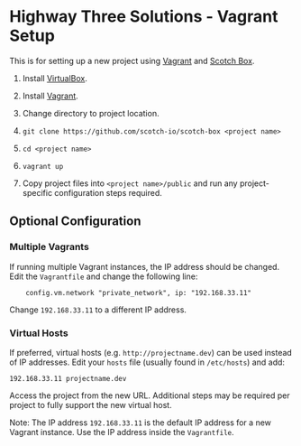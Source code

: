 # Highway Three Solutions - Vagrant Setup

This is for setting up a new project using [Vagrant][2] and [Scotch Box][3].

1) Install [VirtualBox][1].

2) Install [Vagrant][2].

3) Change directory to project location.

4) ```git clone https://github.com/scotch-io/scotch-box <project name>```

5) ```cd <project name>```

6) ```vagrant up```

7) Copy project files into ```<project name>/public``` and run any project-specific configuration steps required.

## Optional Configuration

### Multiple Vagrants

If running multiple Vagrant instances, the IP address should be changed.  Edit the `Vagrantfile` and change the following line:

```
    config.vm.network "private_network", ip: "192.168.33.11"
```

Change ```192.168.33.11``` to a different IP address.

### Virtual Hosts

If preferred, virtual hosts (e.g. ```http://projectname.dev```) can be used instead of IP addresses.  Edit your `hosts` file (usually found in `/etc/hosts`) and add:

```
192.168.33.11 projectname.dev
```

Access the project from the new URL.  Additional steps may be required per project to fully support the new virtual host.

Note: The IP address `192.168.33.11` is the default IP address for a new Vagrant instance.  Use the IP address inside the `Vagrantfile`.



[1]: https://www.virtualbox.org/wiki/Downloads
[2]: https://www.vagrantup.com/downloads.html
[3]: https://github.com/scotch-io/scotch-box